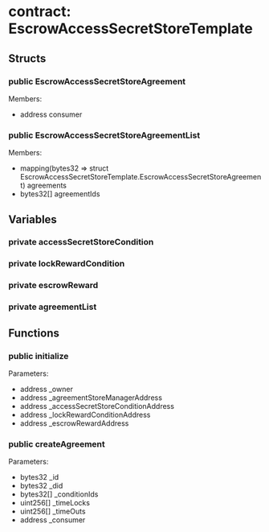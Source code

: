 
# contract: EscrowAccessSecretStoreTemplate


## Structs

### public EscrowAccessSecretStoreAgreement
Members:
* address consumer

### public EscrowAccessSecretStoreAgreementList
Members:
* mapping(bytes32 => struct EscrowAccessSecretStoreTemplate.EscrowAccessSecretStoreAgreement) agreements
* bytes32[] agreementIds

## Variables

### private accessSecretStoreCondition

### private lockRewardCondition

### private escrowReward

### private agreementList

## Functions

### public initialize
Parameters:
* address _owner
* address _agreementStoreManagerAddress
* address _accessSecretStoreConditionAddress
* address _lockRewardConditionAddress
* address _escrowRewardAddress

### public createAgreement
Parameters:
* bytes32 _id
* bytes32 _did
* bytes32[] _conditionIds
* uint256[] _timeLocks
* uint256[] _timeOuts
* address _consumer
